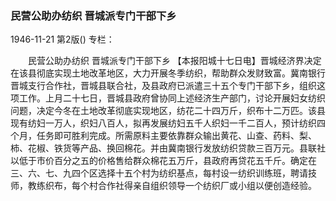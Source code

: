 ### 民营公助办纺织  晋城派专门干部下乡

1946-11-21
第2版()
专栏：

　　民营公助办纺织
    晋城派专门干部下乡
    【本报阳城十七日电】晋城经济界决定在该县彻底实现土地改革地区，大力开展冬季纺织，帮助群众发财致富。冀南银行晋城支行合作社，晋城县联合社，及县政府已派遣三十五个专门干部下乡，组织这项工作。上月二十七日，晋城县政府曾协同上述经济生产部门，讨论开展妇女纺织问题，决定今冬在土地改革彻底实现地区，纺花二十四万斤，织布十二万匹。该县现有纺妇一万人，织妇八百人，拟再发展纺妇五千人织妇一千二百人，预计纺织四个月，任务即可胜利完成。所需原料主要依靠群众输出黄花、山查、药料、梨、柿、花椒、铁货等产品、换回棉花。并由冀南银行发放纺织贷款三百万元。县联社以低于市价百分之五的价格售给群众棉花五万斤，县政府再贷花五千斤。确定在三、六、七、九四个区选择十五个村为纺织基点，每村设一纺织训练班，聘请技师，教练织布，每个村合作社得亲自组织领导一个纺织厂或小组以便创造经验。
